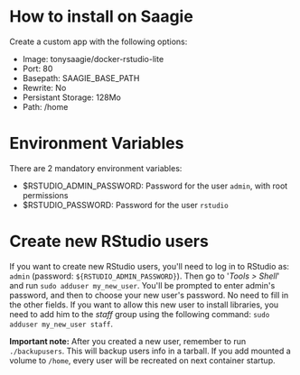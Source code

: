 # How to install on Saagie

Create a custom app with the following options: 
- Image: tonysaagie/docker-rstudio-lite
- Port: 80
- Basepath: SAAGIE_BASE_PATH
- Rewrite: No
- Persistant Storage: 128Mo
- Path: /home


# Environment Variables

There are 2 mandatory environment variables: 
- $RSTUDIO_ADMIN_PASSWORD: Password for the user `admin`, with root permissions
- $RSTUDIO_PASSWORD: Password for the user `rstudio`


# Create new RStudio users

If you want to create new RStudio users, you'll need to log in to RStudio as: `admin` (password: `${RSTUDIO_ADMIN_PASSWORD}`).
Then go to '*Tools > Shell*' and run `sudo adduser my_new_user`.
You'll be prompted to enter admin's password, and then to choose your new user's password. No need to fill in the other fields.
If you want to allow this new user to install libraries, you need to add him to the *staff* group using the following command: `sudo adduser my_new_user staff`.

**Important note:** After you created a new user, remember to run `./backupusers`. This will backup users info in a tarball. If you add mounted a volume to `/home`, every user will be recreated on next container startup.